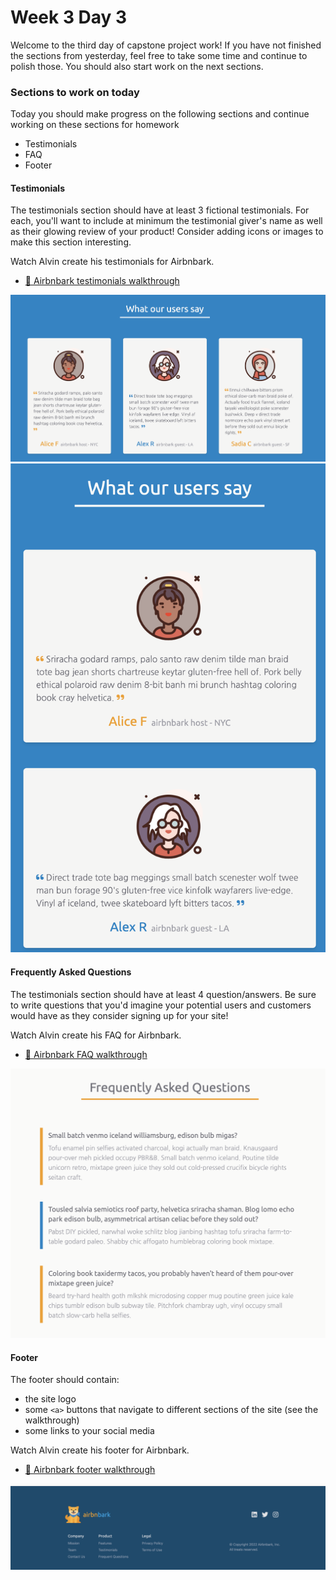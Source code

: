 # Week 3 Day 3

Welcome to the third day of capstone project work! If you have not finished the sections from
yesterday, feel free to take some time and continue to polish those. You should also start work on
the next sections.

### Sections to work on today

Today you should make progress on the following sections and continue working on these sections for
homework

- Testimonials
- FAQ
- Footer

#### Testimonials

The testimonials section should have at least 3 fictional testimonials. For each, you'll want to
include at minimum the testimonial giver's name as well as their glowing review of your product!
Consider adding icons or images to make this section interesting.

Watch Alvin create his testimonials for Airbnbark.

- [🎥 Airbnbark testimonials walkthrough](https://vimeo.com/715343827)

![testimonials](./images/testimonials.png) ![testimonials_mobile](./images/testimonials_mobile.png)

#### Frequently Asked Questions

The testimonials section should have at least 4 question/answers. Be sure to write questions that
you'd imagine your potential users and customers would have as they consider signing up for your
site!

Watch Alvin create his FAQ for Airbnbark.

- [🎥 Airbnbark FAQ walkthrough](https://vimeo.com/715345131)

![FAQ](./images/faq.png)

#### Footer

The footer should contain:

- the site logo
- some `<a>` buttons that navigate to different sections of the site (see the walkthrough)
- some links to your social media

Watch Alvin create his footer for Airbnbark.

- [🎥 Airbnbark footer walkthrough](https://vimeo.com/715420569)

![footer](./images/footer.png)

